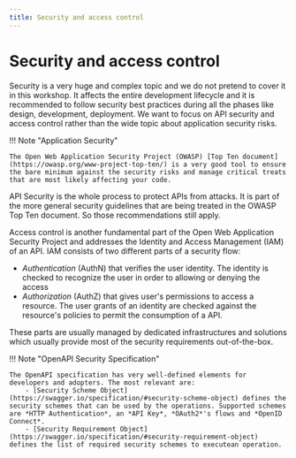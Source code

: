 ```yaml
---
title: Security and access control
---
```


# Security and access control

Security is a very huge and complex topic and we do not pretend to cover it in this workshop. It affects the entire development lifecycle and it is recommended to follow security best practices during all the phases like design, development, deployment.
We want to focus on API security and access control rather than the wide  topic about application security risks.

!!! Note "Application Security"

    The Open Web Application Security Project (OWASP) [Top Ten document](https://owasp.org/www-project-top-ten/) is a very good tool to ensure the bare minimum against the security risks and manage critical treats that are most likely affecting your code.

API Security is the whole process to protect APIs from attacks. It is part of the more general security guidelines that are being treated in the OWASP Top Ten document. So those recommendations still apply.

Access control is another fundamental part of the Open Web Application Security Project and addresses the Identity and Access Management (IAM) of an API.
IAM consists of two different parts of a security flow:

- *Authentication* (AuthN) that verifies the user identity. The identity is checked to recognize the user in order to allowing or denying the access
- *Authorization* (AuthZ) that gives user's permissions to access a resource. The user grants of an identity are checked against the resource's policies to permit the consumption of a API.

These parts are usually managed by dedicated infrastructures and solutions which usually provide most of the security requirements out-of-the-box.

!!! Note "OpenAPI Security Specification"

    The OpenAPI specification has very well-defined elements for developers and adopters. The most relevant are:
        - [Security Scheme Object](https://swagger.io/specification/#security-scheme-object) defines the security schemes that can be used by the operations. Supported schemes are *HTTP Authentication*, an *API Key*, *OAuth2*'s flows and *OpenID Connect*.
        - [Security Requirement Object](https://swagger.io/specification/#security-requirement-object) defines the list of required security schemes to executean operation.

